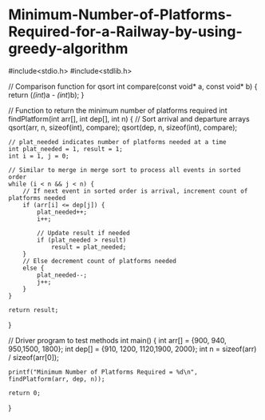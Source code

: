 # Minimum-Number-of-Platforms-Required-for-a-Railway-by-using-greedy-algorithm
#include<stdio.h>
#include<stdlib.h>

// Comparison function for qsort
int compare(const void* a, const void* b) {
    return (*(int*)a - *(int*)b);
}

// Function to return the minimum number of platforms required
int findPlatform(int arr[], int dep[], int n) {
    // Sort arrival and departure arrays
    qsort(arr, n, sizeof(int), compare);
    qsort(dep, n, sizeof(int), compare);

    // plat_needed indicates number of platforms needed at a time
    int plat_needed = 1, result = 1;
    int i = 1, j = 0;

    // Similar to merge in merge sort to process all events in sorted order
    while (i < n && j < n) {
        // If next event in sorted order is arrival, increment count of platforms needed
        if (arr[i] <= dep[j]) {
            plat_needed++;
            i++;

            // Update result if needed
            if (plat_needed > result)
                result = plat_needed;
        }
        // Else decrement count of platforms needed
        else {
            plat_needed--;
            j++;
        }
    }

    return result;
}

// Driver program to test methods
int main() {
    int arr[] = {900, 940, 950,1500, 1800};
    int dep[] = {910, 1200, 1120,1900, 2000};
    int n = sizeof(arr) / sizeof(arr[0]);

    printf("Minimum Number of Platforms Required = %d\n", findPlatform(arr, dep, n));

    return 0;
}
